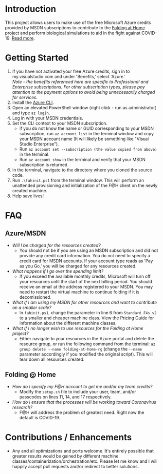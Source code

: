 # Introduction 
This project allows users to make use of the free Microsoft Azure credits provided by MSDN subscriptions to contribute to the [Folding at Home](https://foldingathome.org/) project and perform biological simulations to aid in the fight against COVID-19.  [Read more](https://www.hpcwire.com/2020/03/16/foldinghome-turns-its-massive-crowdsourced-computer-network-against-covid-19/).

# Getting Started
1.	If you have not activated your free Azure credits, sign in to my.visualstudio.com and under 'Benefits,' select 'Azure.'   
    *Note - the benefits referenced here are specific to Professional and Enterprise subscriptions. For other subscription types, please pay attention to the payment options to avoid being unnecessarily charged for services.*
2.	Install the [Azure CLI](https://docs.microsoft.com/en-us/cli/azure/install-azure-cli?view=azure-cli-latest).
3.	Open an elevated PowerShell window (right click - run as administrator) and type `az login`.
4.	Log in with your MSDN credentials.
5.  Set the CLI context to your MSDN subscription.
    * if you do not know the name or GUID corresponding to your MSDN subscription, run `az account list` in the terminal window and copy your MSDN account name (It will likely be something like "Visual Studio Enterprise").
    * Run `az account set --subscription (the value copied from above)` in the terminal.
    * Run `az account show` in the terminal and verify that your MSDN subscription is returned.
6. In the terminal, navigate to the directory where you cloned the source code.  
7. Run `.\fahinit.ps1` from the terminal window.  This will perform an unattended provisioning and initialization of the F@H client on the newly created machine.
8. Help save lives!

# FAQ
## Azure/MSDN
*  *Will I be charged for the resources created?*
    * You should not be if you are using an MSDN subscription and did not provide any credit card information. You do not need to specify a credit card for MSDN accounts. If your account type reads as 'Pay as you Go,' you will be charged for any resources created.
* *What happens if I go over the spending limit?*
    * If you exceed the available monthly credits, Microsoft will turn off your resources until the start of the next billing period. You should receive an email at the address registered to your MSDN. You may need to restart the virtual machine to continue folding if it is decomissioned.
* *What if I am using my MSDN for other resources and want to contribute on a smaller scale?*
    * In `fahinit.ps1`, change the parameter in line 6 from `Standard_F4s_v2` to a smaller and cheaper machine class. View the [Pricing Guide](https://azure.microsoft.com/en-us/pricing/details/virtual-machines/windows/) for information about the different machine classes. 
* *What if I no longer wish to use resources for the Folding at Home project?*
    * Either navigate to your resources in the Azure portal and delete the resource group, or run the following command from the terminal: `az group delete --name folding-at-home-rg` (change the `--name` parameter accordingly if you modified the original script). This will tear down all resources created.
## Folding @ Home
* *How do I specify my F@H account to get me and/or my team credits?*
    * Modify the `setup.sh` file to include your user, team, and/or passcodes on lines 11, 14, and 17 respectively.
* *How do I ensure that the processes will be working toward Coronavirus research?*
    * F@H will address the problem of greatest need. Right now the default is COVID-19.
# Contributions / Enhancements
* Any and all optimizations and ports welcome. It's entirely possible that greater results would be gained by different machine classes/containerization/orchestration/etc. Please let me know and I will happily accept pull requests and/or redirect to better solutions.
